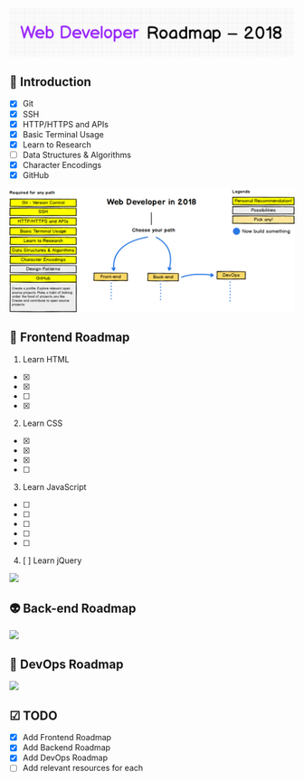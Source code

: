 ![Web Developer Roadmap](./images/title.png)

## 🚀 Introduction

- [x] Git
- [x] SSH
- [x] HTTP/HTTPS and APIs
- [x] Basic Terminal Usage
- [x] Learn to Research
- [ ] Data Structures & Algorithms
- [x] Character Encodings
- [x] GitHub

![](./images/intro.png)

## 🎨 Frontend Roadmap

1. Learn HTML
- [x]
- [x]
- [ ]
- [x]

2. Learn CSS
- [x]
- [x]
- [x]
- [ ]

3. Learn JavaScript
- [ ]
- [ ]
- [ ]
- [ ]
- [ ]

4. [ ] Learn jQuery


![](./images/frontend-v2.png)

## 👽 Back-end Roadmap

![](./images/backend.png)

## 👷 DevOps Roadmap

![](./images/devops.png)

## ☑ TODO

- [X] Add Frontend Roadmap
- [X] Add Backend Roadmap
- [X] Add DevOps Roadmap
- [ ] Add relevant resources for each
